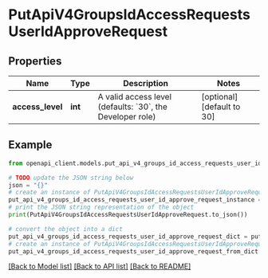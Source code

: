 # PutApiV4GroupsIdAccessRequestsUserIdApproveRequest


## Properties

Name | Type | Description | Notes
------------ | ------------- | ------------- | -------------
**access_level** | **int** | A valid access level (defaults: &#x60;30&#x60;, the Developer role) | [optional] [default to 30]

## Example

```python
from openapi_client.models.put_api_v4_groups_id_access_requests_user_id_approve_request import PutApiV4GroupsIdAccessRequestsUserIdApproveRequest

# TODO update the JSON string below
json = "{}"
# create an instance of PutApiV4GroupsIdAccessRequestsUserIdApproveRequest from a JSON string
put_api_v4_groups_id_access_requests_user_id_approve_request_instance = PutApiV4GroupsIdAccessRequestsUserIdApproveRequest.from_json(json)
# print the JSON string representation of the object
print(PutApiV4GroupsIdAccessRequestsUserIdApproveRequest.to_json())

# convert the object into a dict
put_api_v4_groups_id_access_requests_user_id_approve_request_dict = put_api_v4_groups_id_access_requests_user_id_approve_request_instance.to_dict()
# create an instance of PutApiV4GroupsIdAccessRequestsUserIdApproveRequest from a dict
put_api_v4_groups_id_access_requests_user_id_approve_request_from_dict = PutApiV4GroupsIdAccessRequestsUserIdApproveRequest.from_dict(put_api_v4_groups_id_access_requests_user_id_approve_request_dict)
```
[[Back to Model list]](../README.md#documentation-for-models) [[Back to API list]](../README.md#documentation-for-api-endpoints) [[Back to README]](../README.md)


